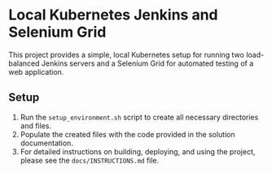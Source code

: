# Local Kubernetes Jenkins and Selenium Grid

This project provides a simple, local Kubernetes setup for running two load-balanced Jenkins servers and a Selenium Grid for automated testing of a web application.

## Setup

1.  Run the `setup_environment.sh` script to create all necessary directories and files.
2.  Populate the created files with the code provided in the solution documentation.
3.  For detailed instructions on building, deploying, and using the project, please see the `docs/INSTRUCTIONS.md` file.
